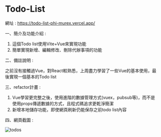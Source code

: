 # Todo-List

網址 : https://todo-list-phi-murex.vercel.app/

一、簡介及功能介紹 : 

1. 這個Todo list使用Vite+Vue來實現功能
2. 簡單實現新增、編輯修改、刪除代辦事項的功能

二、備註說明 :

之前沒有接觸過Vue，︀對React較熟悉，︀上周盡力學習了一些Vue的基本使用，最後實現一個基本的Todo list

三、refactor計畫 : 

1. Vue學習更完整之後，︀使用進階的數據管理方式(vuex，pubsub等)，︀而不是使用props傳遞數據的方式，且程式碼追求更乾淨簡潔
2. 新增本地儲存功能，︀即使網頁刷新仍能保存之前todo list內容

四、網頁截圖 : 

![todos](https://github.com/BruceLiu0701/Todo-List/assets/130199748/dc95cd6c-39b7-4183-b6f8-2c5757ed1d33)
